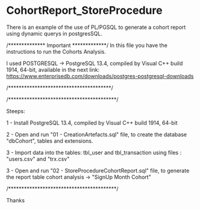 # CohortReport_StoreProcedure
There is an example of the use of PL/PGSQL to generate a cohort report using dynamic querys in postgresSQL.

/************** Important *************/
In this file you have the instructions to run the Cohorts Analysis.

I used POSTGRESQL -> PostgreSQL 13.4, compiled by Visual C++ build 1914, 64-bit, 
available in the next link: https://www.enterprisedb.com/downloads/postgres-postgresql-downloads

/***************************************/


/*****************************************/

Steeps:

1 - Install PostgreSQL 13.4, compiled by Visual C++ build 1914, 64-bit

2 - Open and run "01 - CreationArtefacts.sql" file, to create the database "dbCohort", tables and extensions.

3 - Import data into the tables:  tbl_user and tbl_transaction using files : "users.csv" and "trx.csv"

3 - Open and run "02 - StoreProcedureCohortReport.sql" file, to generate the report table cohort analysis -> "SignUp Month Cohort"


/*****************************************/

Thanks


